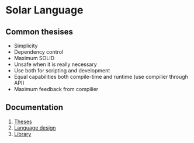 # Solar Language
## Common thesises
* Simplicity
* Dependency control
* Maximum SOLID
* Unsafe when it is really necessary
* Use both for scripting and development
* Equal capabilities both compile-time and runtime (use compilier through API)
* Maximum feedback from compilier

## Documentation
1. [Theses](docs/theses.md)
2. [Language design](docs/language-design.md)
3. [Library](docs/library.md)
